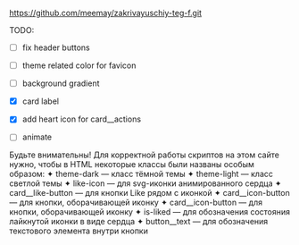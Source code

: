 https://github.com/meemay/zakrivayuschiy-teg-f.git


TODO:
 - [ ] fix header buttons
 - [ ] theme related color for favicon
 - [ ] background gradient
 - [x] card label
 - [x] add heart icon for card__actions
  - [ ] animate


Будьте внимательны! Для корректной работы скриптов на этом сайте нужно, чтобы в HTML некоторые классы были названы особым образом:
✦ theme-dark — класс тёмной темы
✦ theme-light — класс светлой темы
✦ like-icon — для svg-иконки анимированного сердца
✦ card__like-button — для кнопки Like рядом с иконкой
✦ card__icon-button — для кнопки, оборачивающей иконку
✦ card__icon-button — для кнопки, оборачивающей иконку
✦ is-liked — для обозначения состояния лайкнутой иконки в виде сердца
✦ button__text — для обозначения текстового элемента внутри кнопки
